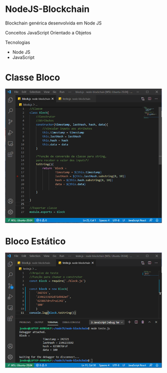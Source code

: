 # NodeJS-Blockchain
Blockchain genérica desenvolvida em Node JS

Conceitos JavaScript Orientado a Objetos

Tecnologias
 - Node JS
 - JavaScript
 
#

# Classe Bloco
![](https://github.com/Ramon-Goveia/NodeJS-Blockchain/blob/master/Captura%20de%20tela%202021-03-20%20151428.png)
#

# Bloco Estático
![](https://github.com/Ramon-Goveia/NodeJS-Blockchain/blob/master/Captura%20de%20tela%202021-03-20%20151002.png)
